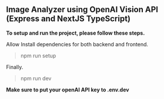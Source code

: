 ## Image Analyzer using OpenAI Vision API (Express and NextJS TypeScript)

**To setup and run the project, please follow these steps.**

Allow Install dependencies for both backend and frontend.

> npm run setup

Finally.

> npm run dev

**Make sure to put your openAI API key to .env.dev**
